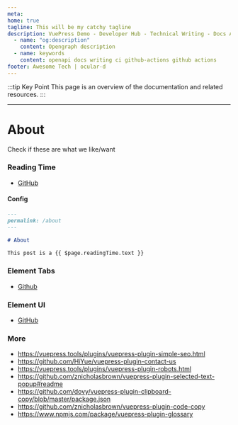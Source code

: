 ```yaml
---
meta:
home: true
tagline: This will be my catchy tagline
description: VuePress Demo - Developer Hub - Technical Writing - Docs As Code
  - name: "og:description"
    content: Opengraph description
  - name: keywords
    content: openapi docs writing ci github-actions github actions
footer: Awesome Tech | ocular-d
---
```


:::tip Key Point
This page is an overview of the documentation and related resources.
:::

---

# About



Check if these are what we like/want

### Reading Time

- [GitHub](https://github.com/darrenjennings/vuepress-plugin-reading-time)

#### Config

```md
---
permalink: /about
---

# About

This post is a {{ $page.readingTime.text }}
```

### Element Tabs

- [Github](https://superbiger.github.io/vuepress-plugin-tabs/#preview)

### Element UI

- [GitHub](https://lq782655835.github.io/vuepress-plugin-element-ui/#el-tabs)

### More

- https://vuepress.tools/plugins/vuepress-plugin-simple-seo.html
- https://github.com/HiYue/vuepress-plugin-contact-us
- https://vuepress.tools/plugins/vuepress-plugin-robots.html
- https://github.com/znicholasbrown/vuepress-plugin-selected-text-popup#readme
- https://github.com/dovy/vuepress-plugin-clipboard-copy/blob/master/package.json
- https://github.com/znicholasbrown/vuepress-plugin-code-copy
- https://www.npmjs.com/package/vuepress-plugin-glossary
